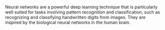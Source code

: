 Neural networks are a powerful deep learning technique that is particularly well suited for tasks involving pattern recognition and classification, such as recognizing and classifying handwritten digits from images. They are inspired by the biological neural networks in the human brain.
